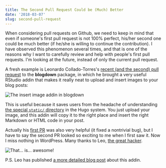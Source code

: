 ```yaml
---
title: The Second Pull Request Could be (Much) Better
date: '2018-03-07'
slug: second-pull-request
---
```


When considering pull requests on Github, we need to keep in mind that even if someone's first pull request is not 100% perfect, his/her second one could be much better (if he/she is willing to continue the contribution). I have observed this phenomenon several times, and that is one of the reasons why I want to carefully review and help with people's first pull requests. I'm looking at the future, instead of only the current pull request.

A fresh example is Leonardo Collado-Torres's [recent (and the second) pull request](https://github.com/rstudio/blogdown/pull/272) to the **blogdown** package, in which he brought a very useful RStudio addin that makes it really neat to upload and insert images to your blog posts:

![The insert image addin in blogdown](https://user-images.githubusercontent.com/2288213/37064786-4dd8f0ee-216c-11e8-950e-875b54338348.png)

This is useful because it saves users from the headache of understanding [the special `static/` directory](https://bookdown.org/yihui/blogdown/static-files.html) in the Hugo system. You just upload your image, and this addin will copy it to the right place and insert the right Markdown or HTML code in your post.

Actually his [first PR](https://github.com/rstudio/blogdown/pull/263) was also very helpful (it fixed a nontrivial bug), but I have to say the second PR looked so exciting to me when I first saw it. Now I miss nothing in WordPress. Many thanks to Leo, [the great hacker](/en/2018/02/bite-sized-pull-requests/).

![That... is... awesome!](https://slides.yihui.org/gif/finally.gif)

P.S. Leo has published [a more detailed blog post](https://lcolladotor.github.io/2018/03/07/blogdown-insert-image-addin/) about this addin.
